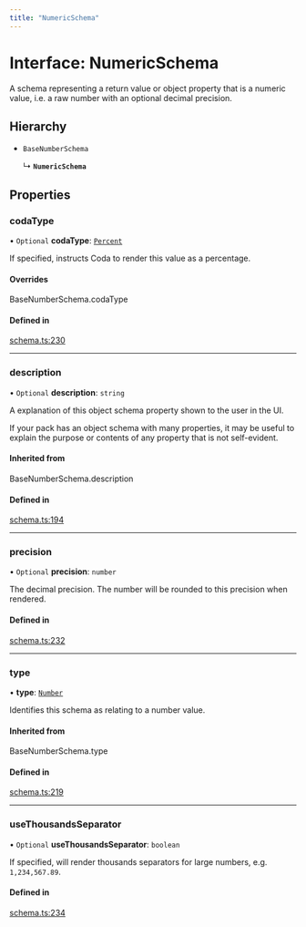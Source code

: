 ```yaml
---
title: "NumericSchema"
---
```

# Interface: NumericSchema

A schema representing a return value or object property that is a numeric value,
i.e. a raw number with an optional decimal precision.

## Hierarchy

- `BaseNumberSchema`

  ↳ **`NumericSchema`**

## Properties

### codaType

• `Optional` **codaType**: [`Percent`](../enums/ValueHintType.md#percent)

If specified, instructs Coda to render this value as a percentage.

#### Overrides

BaseNumberSchema.codaType

#### Defined in

[schema.ts:230](https://github.com/coda/packs-sdk/blob/main/schema.ts#L230)

___

### description

• `Optional` **description**: `string`

A explanation of this object schema property shown to the user in the UI.

If your pack has an object schema with many properties, it may be useful to
explain the purpose or contents of any property that is not self-evident.

#### Inherited from

BaseNumberSchema.description

#### Defined in

[schema.ts:194](https://github.com/coda/packs-sdk/blob/main/schema.ts#L194)

___

### precision

• `Optional` **precision**: `number`

The decimal precision. The number will be rounded to this precision when rendered.

#### Defined in

[schema.ts:232](https://github.com/coda/packs-sdk/blob/main/schema.ts#L232)

___

### type

• **type**: [`Number`](../enums/ValueType.md#number)

Identifies this schema as relating to a number value.

#### Inherited from

BaseNumberSchema.type

#### Defined in

[schema.ts:219](https://github.com/coda/packs-sdk/blob/main/schema.ts#L219)

___

### useThousandsSeparator

• `Optional` **useThousandsSeparator**: `boolean`

If specified, will render thousands separators for large numbers, e.g. `1,234,567.89`.

#### Defined in

[schema.ts:234](https://github.com/coda/packs-sdk/blob/main/schema.ts#L234)
